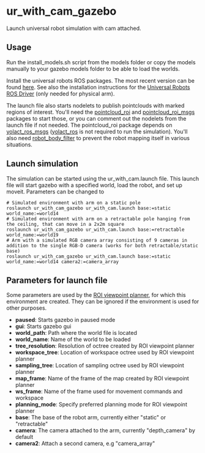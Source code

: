 # ur_with_cam_gazebo

Launch universal robot simulation with cam attached.

## Usage

Run the install_models.sh script from the models folder or copy the models manually to your gazebo models folder to be able to load the worlds.

Install the universal robots ROS packages. The most recent version can be found [here](https://github.com/fmauch/universal_robot/tree/calibration_devel). See also the installation instructions for the [Universal Robots ROS Driver](https://github.com/UniversalRobots/Universal_Robots_ROS_Driver) (only needed for physical arm).

The launch file also starts nodelets to publish pointclouds with marked regions of interest. You'll need the [pointcloud_roi](https://github.com/Eruvae/pointcloud_roi) and [pointcloud_roi_msgs](https://github.com/Eruvae/pointcloud_roi_msgs) packages to start those, or you can comment out the nodelets from the launch file if not needed. The pointcloud_roi package depends on [yolact_ros_msgs](https://github.com/Eruvae/yolact_ros_msgs) ([yolact_ros](https://github.com/Eruvae/yolact_ros) is not required to run the simulation). You'll also need [robot_body_filter](https://github.com/peci1/robot_body_filter) to prevent the robot mapping itself in various situations.

## Launch simulation

The simulation can be started using the ur_with_cam.launch file. This launch file will start gazebo with a specified world, load the robot, and set up moveit. Parameters can be changed to 

```shell
# Simulated environment with arm on a static pole
roslaunch ur_with_cam_gazebo ur_with_cam.launch base:=static world_name:=world14
# Simulated environment with arm on a retractable pole hanging from the ceiling, that can move in a 2x2m square
roslaunch ur_with_cam_gazebo ur_with_cam.launch base:=retractable world_name:=world19
# Arm with a simulated RGB camera array consisting of 9 cameras in addition to the single RGB-D camera (works for both retractable/static base)
roslaunch ur_with_cam_gazebo ur_with_cam.launch base:=static world_name:=world14 camera2:=camera_array
```

## Parameters for launch file

Some parameters are used by the [ROI viewpoint planner](https://github.com/Eruvae/roi_viewpoint_planner), for which this environment are created. They can be ignored if the environment is used for other purposes.

- **paused**: Starts gazebo in paused mode
- **gui**: Starts gazebo gui
- **world_path**: Path where the world file is located
- **world_name**: Name of the world to be loaded
- **tree_resolution**: Resolution of octree created by ROI viewpoint planner
- **workspace_tree**: Location of workspace octree used by ROI viewpoint planner
- **sampling_tree**: Location of sampling octree used by ROI viewpoint planner
- **map_frame**: Name of the frame of the map created by ROI viewpoint planner
- **ws_frame**: Name of the frame used for movement commands and workspace
- **planning_mode**: Specify preferred planning mode for ROI viewpoint planner
- **base**: The base of the robot arm, currently either "static" or "retractable"
- **camera**: The camera attached to the arm, currently "depth_camera" by default
- **camera2**: Attach a second camera, e.g "camera_array"
